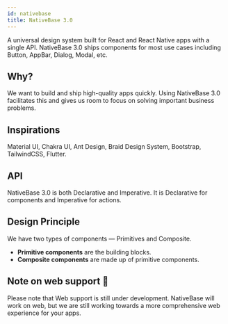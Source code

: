 ```yaml
---
id: nativebase
title: NativeBase 3.0
---
```


A universal design system built for React and React Native apps with a single API. NativeBase 3.0 ships components for most use cases including Button, AppBar, Dialog, Modal, etc.

## Why?

We want to build and ship high-quality apps quickly. Using NativeBase 3.0 facilitates this and gives us room to focus on solving important business problems.

## Inspirations

Material UI, Chakra UI, Ant Design, Braid Design System, Bootstrap, TailwindCSS, Flutter.

## API

NativeBase 3.0 is both Declarative and Imperative. It is Declarative for components and Imperative for actions.

## Design Principle

We have two types of components — Primitives and Composite.

- **Primitive components** are the building blocks.
- **Composite components** are made up of primitive components.

## Note on web support 🚨

Please note that Web support is still under development. NativeBase will work on web, but we are still working towards a more comprehensive web experience for your apps.
